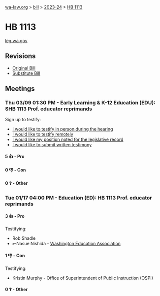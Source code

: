 [wa-law.org](/) > [bill](/bill/) > [2023-24](/bill/2023-24/) > [HB 1113](/bill/2023-24/hb/1113/)

# HB 1113
[leg.wa.gov](https://app.leg.wa.gov/billsummary?BillNumber=1113&Year=2023&Initiative=false)

## Revisions
* [Original Bill](1/)
* [Substitute Bill](S/)

## Meetings
### Thu 03/09 01:30 PM - Early Learning & K-12 Education (EDU): SHB 1113 Prof. educator reprimands
Sign up to testify:
* [I would like to testify in person during the hearing](https://app.leg.wa.gov/csi/Testifier/Add?chamber=House&mId=30919&aId=152948&caId=21909&tId=1)
* [I would like to testify remotely](https://app.leg.wa.gov/csi/Testifier/Add?chamber=House&mId=30919&aId=152948&caId=21909&tId=2)
* [I would like my position noted for the legislative record](https://app.leg.wa.gov/csi/Testifier/Add?chamber=House&mId=30919&aId=152948&caId=21909&tId=3)
* [I would like to submit written testimony](https://app.leg.wa.gov/csi/Testifier/Add?chamber=House&mId=30919&aId=152948&caId=21909&tId=4)

#### 5 👍 - Pro

#### 0 👎 - Con

#### 0 ❓ - Other

### Tue 01/17 04:00 PM - Education (ED): HB 1113 Prof. educator reprimands
#### 3 👍 - Pro
Testifying:
* Rob Shadle
* 💵Nasue Nishida - [Washington Education Association](/org/washington_education_association/)

#### 1 👎 - Con
Testifying:
* Kristin Murphy - Office of Superintendent of Public Instruction (OSPI)

#### 0 ❓ - Other
